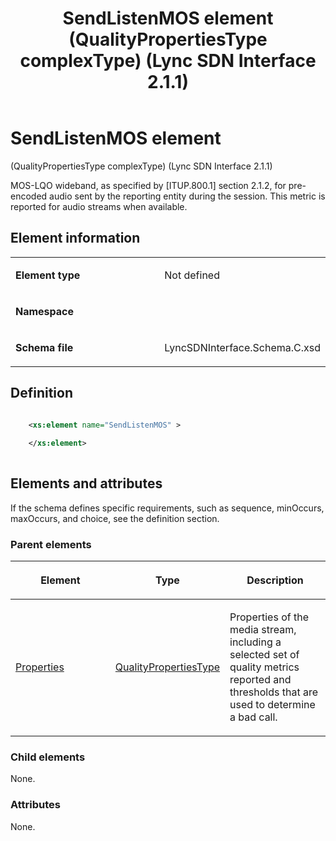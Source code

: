 ﻿---
title: SendListenMOS element (QualityPropertiesType complexType) (Lync SDN Interface 2.1.1)
TOCTitle: SendListenMOS element
ms:assetid: 7341f7a0-4d08-7b06-6e03-653cc3a49b21
ms:mtpsurl: https://msdn.microsoft.com/library/Dn912817(v=office.15)
ms:contentKeyID: 64126985
ms.date: 02/16/2015
mtps_version: v=office.15
dev_langs:
- xml
---

# SendListenMOS element 

(QualityPropertiesType complexType) (Lync SDN Interface 2.1.1)

MOS-LQO wideband, as specified by \[ITUP.800.1\] section 2.1.2, for pre-encoded audio sent by the reporting entity during the session. This metric is reported for audio streams when available.

## Element information

<table>
<colgroup>
<col style="width: 50%" />
<col style="width: 50%" />
</colgroup>
<tbody>
<tr class="odd">
<td><p><strong>Element type</strong></p></td>
<td><p>Not defined</p></td>
</tr>
<tr class="even">
<td><p><strong>Namespace</strong></p></td>
<td><p></p></td>
</tr>
<tr class="odd">
<td><p><strong>Schema file</strong></p></td>
<td><p>LyncSDNInterface.Schema.C.xsd</p></td>
</tr>
</tbody>
</table>


## Definition

```xml

    <xs:element name="SendListenMOS" >
    
    </xs:element>
  
```

## Elements and attributes

If the schema defines specific requirements, such as sequence, minOccurs, maxOccurs, and choice, see the definition section.

### Parent elements

<table>
<colgroup>
<col style="width: 33%" />
<col style="width: 33%" />
<col style="width: 33%" />
</colgroup>
<thead>
<tr class="header">
<th><p>Element</p></th>
<th><p>Type</p></th>
<th><p>Description</p></th>
</tr>
</thead>
<tbody>
<tr class="odd">
<td><p><a href="properties-element-qualitytype-complextype-lync-sdn-interface-2-1-1.md">Properties</a></p></td>
<td><p><a href="qualitypropertiestype-complextype-lync-sdn-interface-2-1-1.md">QualityPropertiesType</a></p></td>
<td><p>Properties of the media stream, including a selected set of quality metrics reported and thresholds that are used to determine a bad call.</p></td>
</tr>
</tbody>
</table>


### Child elements

None.

### Attributes

None.

